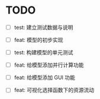 # TODO

- [ ] test: 建立测试数据与说明
- [ ] feat: 模型的初步实现
- [ ] test: 构建模型的单元测试
- [ ] feat: 给模型添加并行计算功能
- [ ] feat: 给模型添加 GUI 功能
- [ ] feat: 可视化选择函数下的资源流动



